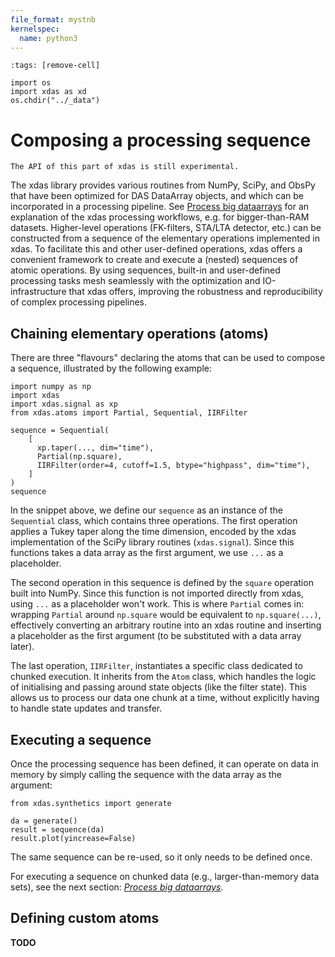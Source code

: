 ```yaml
---
file_format: mystnb
kernelspec:
  name: python3
---
```


```{code-cell}
:tags: [remove-cell]

import os
import xdas as xd
os.chdir("../_data")
```

# Composing a processing sequence

```{warning}
The API of this part of xdas is still experimental.
```

The xdas library provides various routines from NumPy, SciPy, and ObsPy that have been optimized for DAS DataArray objects, and which can be incorporated in a processing pipeline. See [Process big dataarrays](processing) for an explanation of the xdas processing workflows, e.g. for bigger-than-RAM datasets. Higher-level operations (FK-filters, STA/LTA detector, etc.) can be constructed from a sequence of the elementary operations implemented in xdas. To facilitate this and other user-defined operations, xdas offers a convenient framework to create and execute a (nested) sequences of atomic operations. By using sequences, built-in and user-defined processing tasks mesh seamlessly with the optimization and IO-infrastructure that xdas offers, improving the robustness and reproducibility of complex processing pipelines.

## Chaining elementary operations (atoms)

There are three "flavours" declaring the atoms that can be used to compose a sequence, illustrated by the following example:

```{code-cell} 
import numpy as np
import xdas
import xdas.signal as xp
from xdas.atoms import Partial, Sequential, IIRFilter

sequence = Sequential(
    [
      xp.taper(..., dim="time"),
      Partial(np.square),
      IIRFilter(order=4, cutoff=1.5, btype="highpass", dim="time"),
    ]
)
sequence
```

In the snippet above, we define our `sequence` as an instance of the `Sequential` class, which contains three operations. The first operation applies a Tukey taper along the time dimension, encoded by the xdas implementation of the SciPy library routines (`xdas.signal`). Since this functions takes a data array as the first argument, we use `...` as a placeholder. 

The second operation in this sequence is defined by the `square` operation built into NumPy. Since this function is not imported directly from xdas, using `...` as a placeholder won't work. This is where `Partial` comes in: wrapping `Partial` around `np.square` would be equivalent to `np.square(...)`, effectively converting an arbitrary routine into an xdas routine and inserting a placeholder as the first argument (to be substituted with a data array later).

The last operation, `IIRFilter`, instantiates a specific class dedicated to chunked execution. It inherits from the `Atom` class, which handles the logic of initialising and passing around state objects (like the filter state). This allows us to process our data one chunk at a time, without explicitly having to handle state updates and transfer.

## Executing a sequence

Once the processing sequence has been defined, it can operate on data in memory by simply calling the sequence with the data array as the argument:

```{code-cell} 
from xdas.synthetics import generate

da = generate()
result = sequence(da)
result.plot(yincrease=False)
```

The same sequence can be re-used, so it only needs to be defined once.

For executing a sequence on chunked data (e.g., larger-than-memory data sets), see the next section: [*Process big dataarrays*](processing.md).

## Defining custom atoms

**TODO**
